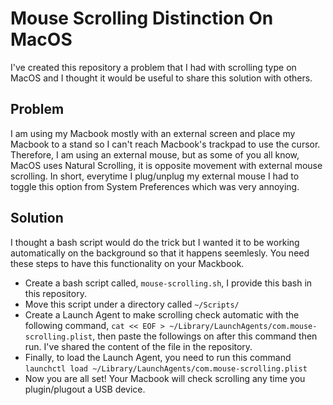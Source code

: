 # Mouse Scrolling Distinction On MacOS

I've created this repository a problem that I had with scrolling type on MacOS and I thought it would be useful to share this solution with others.

## Problem
I am using my Macbook mostly with an external screen and place my Macbook to a stand so I can't reach Macbook's trackpad to use the cursor. Therefore, I am using an external mouse, but as some of you all know, MacOS uses Natural Scrolling, it is opposite movement with external mouse scrolling. In short, everytime I plug/unplug my external mouse I had to toggle this option from System Preferences which was very annoying.

## Solution
I thought a bash script would do the trick but I wanted it to be working automatically on the background so that it happens seemlesly. You need these steps to have this functionality on your Mackbook.

- Create a bash script called, `mouse-scrolling.sh`, I provide this bash in this repository.
- Move this script under a directory called `~/Scripts/`
- Create a Launch Agent to make scrolling check automatic with the following command, `cat << EOF > ~/Library/LaunchAgents/com.mouse-scrolling.plist`, then paste the followings on after this command then run. I've shared the content of the file in the repository.
- Finally, to load the Launch Agent, you need to run this command `launchctl load ~/Library/LaunchAgents/com.mouse-scrolling.plist`
- Now you are all set! Your Macbook will check scrolling any time you plugin/plugout a USB device.
